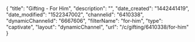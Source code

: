 {
    "title": "Gifting - For Him",
    "description": "",
    "date_created": "1442441419",
    "date_modified": "1522347002",
    "channelid": "6410338",
    "dynamicChannelid": "6667606",
    "filterName": "for-him",
    "type": "captivate",
    "layout": "dynamicChannel",
    "url": "\/c\/gifting\/6410338\/for-him"
}